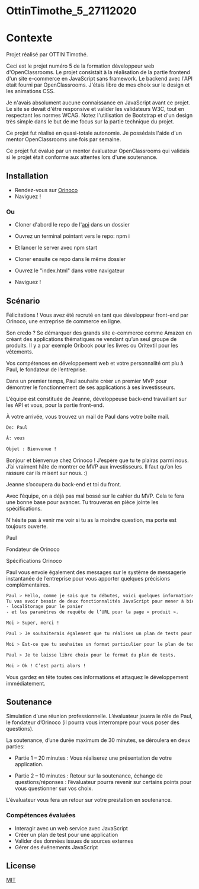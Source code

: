 # OttinTimothe_5_27112020
# Contexte

Projet réalisé par OTTIN Timothé. 

Ceci est le projet numéro 5 de la formation développeur web d'OpenClassrooms.
Le projet consistait à la réalisation de la partie frontend d'un site e-commerce en JavaScript sans framework. Le backend avec l'API était fourni par OpenClassrooms. 
J'étais libre de mes choix sur le design et les animations CSS. 

Je n'avais absolument aucune connaissance en JavaScript avant ce projet. Le site se devait d'être responsive et valider les validateurs W3C, tout en respectant les normes WCAG.
Notez l'utilisation de Bootstrap et d'un design très simple dans le but de me focus sur la partie technique du projet. 

Ce projet fut réalisé en quasi-totale autonomie. Je possédais l'aide d'un mentor OpenClassrooms une fois par semaine. 

Ce projet fut évalué par un mentor évaluateur OpenClassrooms qui validais si le projet était conforme aux attentes lors d'une soutenance.

## Installation

- Rendez-vous sur [Orinoco](https://ottin-t.github.io/OttinTimothe_5_27112020/)
- Naviguez !


### Ou

- Cloner d'abord le repo de l'[api](https://github.com/OpenClassrooms-Student-Center/JWDP5.git ) dans un dossier
- Ouvrez un terminal pointant vers le repo: npm i
- Et lancer le server avec npm start

- Cloner ensuite ce repo dans le même dossier
- Ouvrez le "index.html" dans votre navigateur
- Naviguez !


## Scénario

Félicitations ! Vous avez été recruté en tant que développeur front-end par Orinoco, une entreprise de commerce en ligne. 

Son credo ? Se démarquer des grands site e-commerce comme Amazon en créant des applications thématiques ne vendant qu’un seul groupe de produits. Il y a par exemple Oribook pour les livres ou Oritextil pour les vêtements.

Vos compétences en développement web et votre personnalité ont plu à Paul, le fondateur de l’entreprise.

Dans un premier temps, Paul souhaite créer un premier MVP pour démontrer le fonctionnement de ses applications à ses investisseurs.

L’équipe est constituée de Jeanne, développeuse back-end travaillant sur les API et vous, pour la partie front-end.

À votre arrivée, vous trouvez un mail de Paul dans votre boîte mail.

 
```bash
De: Paul 

À: vous

Objet : Bienvenue !
```

Bonjour et bienvenue chez Orinoco ! J’espère que tu te plairas parmi nous. J’ai vraiment hâte de montrer ce MVP aux investisseurs. Il faut qu’on les rassure car ils misent sur nous. :)

Jeanne s’occupera du back-end et toi du front.

Avec l’équipe, on a déjà pas mal bossé sur le cahier du MVP. Cela te fera une bonne base pour avancer. Tu trouveras en pièce jointe les spécifications.

N'hésite pas à venir me voir si tu as la moindre question, ma porte est toujours ouverte.

Paul

Fondateur de Orinoco

Spécifications Orinoco

Paul vous envoie également des messages sur le système de messagerie instantanée de l’entreprise pour vous apporter quelques précisions complémentaires.

 
```bash
Paul > Hello, comme je sais que tu débutes, voici quelques informations qui pourront t’aider pour réaliser le front de l’application. 
Tu vas avoir besoin de deux fonctionnalités JavaScript pour mener à bien ta missions:
- localStorage pour le panier 
- et les paramètres de requête de l’URL pour la page « produit ».

Moi > Super, merci !

Paul > Je souhaiterais également que tu réalises un plan de tests pour montrer comment l’application devrait être testée.

Moi > Est-ce que tu souhaites un format particulier pour le plan de tests ?

Paul > Je te laisse libre choix pour le format du plan de tests.

Moi > Ok ! C’est parti alors !
```


Vous gardez en tête toutes ces informations et attaquez le développement immédiatement.

## Soutenance

Simulation d'une réunion professionnelle. L’évaluateur jouera le rôle de Paul, le fondateur d’Orinoco (il pourra vous interrompre pour vous poser des questions). 

La soutenance, d’une durée maximum de 30 minutes, se déroulera en deux parties:

- Partie 1 – 20 minutes : Vous réaliserez une présentation de votre application. 

- Partie 2 – 10 minutes : Retour sur la soutenance, échange de questions/réponses : l’évaluateur pourra revenir sur certains points pour vous questionner sur vos choix.

L’évaluateur vous fera un retour sur votre prestation en soutenance.

### Compétences évaluées
- Interagir avec un web service avec JavaScript
- Créer un plan de test pour une application
- Valider des données issues de sources externes
- Gérer des événements JavaScript

## License
[MIT](https://choosealicense.com/licenses/mit/)

